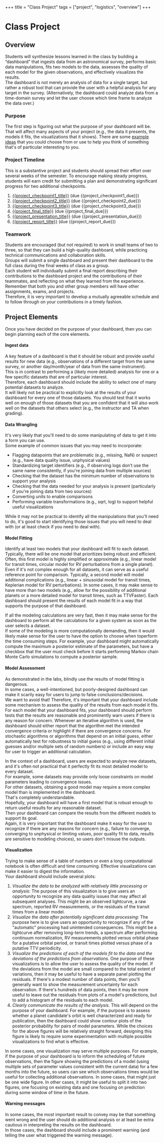 +++
title = "Class Project"
tags = ["project", "logistics", "overview"]
+++

# Class Project

## Overview
Students will synthesize lessons learned in the class by building a “dashboard” that ingests data from an astronomical survey, performs basic data manipulations, fits two models to the data, assesses the quality of each model for the given observations, and effectively visualizes the results.  
The dashboard is not merely an analysis of data for a single target, but rather a robust tool that can provide the user with a helpful analysis for any target in the survey.
(Alternatively, the dashboard could analyze data from a time-domain survey and let the user choose which time frame to analyze the data over.)

### Purpose
The first step is figuring out what the purpose of your dashboard will be.  
That will affect many aspects of your project (e.g., the data it presents, the models it fits, the visualizations that it shows).  There are some [example ideas](examples) that you could choose from or use to help you think of something that's of particular interesting to you.

### Project Timeline
This is a substantive project and students should spread their effort over several weeks of the semester.  To encourage making steady progress, students will earn credit for submitting a plan and demonstrating significant progress for two additional checkpoints.  

1. [{{project_checkpoint1_title}}](plan) (due {{project_checkpoint1_due}})
2. [{{project_checkpoint2_title}}](checkpoint) (due {{project_checkpoint2_due}})
3. [{{project_checkpoint3_title}}](checkpoint) (due {{project_checkpoint3_due}})
4. [{{project_final_title}}](final) (due {{project_final_due}})
5. [{{project_presentation_title}}](presentation) (due {{project_presentation_due}})
6. [{{project_report_title}}](report) (due {{project_report_due}})

### Teamwork
Students are encouraged (but not required) to work in small teams of two to three, so that they can build a high-quality dashboard, while practicing technical communications and collaboration skills.  
Groups will submit a single dashboard and present their dashboard to the full class during the final weeks of class as a group.  
Each student will individually submit a final report describing their contributions to the dashboard project and the contributions of their teammates, and reflecting on what they learned from the experience.  
Remember that both you and other group members will have other assignments, exams, and projects.  
Therefore, it is very important to develop a mutually agreeable schedule and to follow through on your contributions in a timely fashion.   


## Project Elements
Once you have decided on the purpose of your dashboard, then you can begin planning each of the core elements.

#### Ingest data
A key feature of a dashboard is that it should be robust and provide useful results for new data (e.g., observations of a different target from the same survey, or another day/month/year of data from the same instrument).  
This is in contrast to performing a (likely more detailed) analysis for one or a few specific datasets that are of particular interest.  
Therefore, each dashboard should include the ability to select one of many potential datasets to analyze.  
It will likely not be practical to explicitly look at the results of your dashboard for every one of those datasets.
You should test that it works well on enough of those datasets that you are confident that it will also work well on the datasets that others select (e.g., the instructor and TA when grading).  

#### Data Wrangling
It's very likely that you'll need to do some manipulating of data to get it into a form you can use.  
Some example of common issues that you may need to incorporate:
- Flagging datapoints that are problematic (e.g., missing, NaN) or suspect (e.g., have data quality issue, unphysical values)
- Standardizing target identifiers (e.g., if observing logs don't use the same name consistently, if you're joining data from multiple sources)
- Checking that the dataset has the minimum number of observations to support your analysis
- Checking that the data needed for your analysis is present (particularly if you're joining data from two sources)
- Converting units to enable comparisons
- Performing variable transformations (e.g., sqrt, log) to support helpful useful visualizations

While it may not be practical to identify all the manipulations that you'll need to do, it's good to start identifying those issues that you will need to deal with (or at least check if you need to deal with).  

#### Model Fitting
Identify at least two models that your dashboard will fit to each dataset.  
Typically, there will be one model that prioritizes being robust and efficient.
Often, this first model is highly simplified or approximate (e.g., linear model for transit times, circular model for RV perturbations from a single planet).  
Even if it's not complex enough for all datasets, it can serve as a useful reference point for comparison.
Typically, a second model will model additional complications (e.g., linear + sinusoidal model for transit times, Keplerian model for RV perturbations).
In some cases, it may make sense to have more than two models (e.g., allow for the possibility of additional planets or a more detailed model for transit times, such as TTVFaster).
Each dashboard should present the results of each model fit in a way that supports the purpose of that dashboard.

If all the modeling calculations are very fast, then it may make sense for the dashboard to perform all the calculations for a given system as soon as the user selects a dataset.  
If some of the modeling is more computationally demanding, then it would likely make sense for the user to have the option to choose when toperform the time consuming steps.
For example, your dashboard might automatically compute the maximum a posterior estimate of the parameters, but have a checkbox that the user must check before it starts performing Markov chain Monte Carlo simulations to compute a posterior sample.


#### Model Assessment
As demonstrated in the labs, blindly use the results of model fitting is dangerous.  
In some cases, a well-intentioned, but poorly-designed dashboard can make it scarily easy for users to jump to false conclusions/decisions.   
We want to avoid that!
Therefore, it's important that your dashboard include some mechanism to assess the quality of the results from each model it fits.  
For each model that your dashboard fits, your dashboard should perform tests that the results are reasonable and prominently warn users if there is any reason for concern.
Whenever an iterative algorithm is used, the dashboard should either report that the algorithm met the intended convergence criteria or highlight if there are convergence concerns.
For stochastic algorithms or algorithms that depend on an initial guess, either automatically test for robustness to initial guess (e.g., using different initial guesses and/or multiple sets of random numbers) or include an easy way for user to trigger an additional calculation.

In the context of a dashboard, users are expected to analyze new datasets, and it's often not practical that it perfectly fit its most detailed model to every dataset.    
For example, some datasets may provide only loose constraints on model parameters leading to convergence issues.  
For other datasets, obtaining a good model may require a more complex model than is implemented in the dashboard.  
That's completely understandable.  
Hopefully, your dashboard will have a first model that is robust enough to return useful results for any reasonable dataset.  
Then your dashboard can compare the results from the different models to support its goal.  
Again, it is very important that the dashboard make it easy for the user to recognize if there are any reasons for concern (e.g., failure to converge, converging to unphysical or limiting values, poor quality fit to data, results are sensitive to modeling choices), so users don't misuse the outputs.  

#### Visualization
Trying to make sense of a table of numbers or even a long computational notebook is often difficult and time consuming.
Effective visualizations can make it easier to digest the information.  
Your dashboard should include several plots:
1. *Visualize the data to be analyzed with relatively little processing or analysis:*  The purpose of this visualization is to give users an opportunity to recognize any data quality issues that may affect all subsequent analyses.  This might be an observed lightcurve, a raw spectrum, reported RV measurements, or the residuals of the transit times from a linear model.
1. *Visualize the data after potentially significant data processing:*  The purpose here is to give users an opportunity to recognize if any of the "automatic" processing had unintended consequences.  This might be a lightcurve after removing long-term trends, a spectrum after performing continuum normalization, RV measurements plotted versus orbital phase for a putative orbital period, or transit times plotted versus phase of a putative TTV periodicity.  
1. *Visualize the predictions of each of the models fit to the data and the deviations of the predictions from observations.*  One purpose of these visualizations is to allow the user to assess the quality of the model.  If the deviations from the model are small compared to the total extent of variations, then it may be useful to have a separate panel plotting the residuals.  If there's a modest number of data points, then you'll generally want to show the measurement uncertainty for each observation.  If there's hundreds of data points, then it may be more useful to leave out the residuals from plots of a model's predictions, but to add a histogram of the residuals to each model.   
1. *Clearly communicate the results of the analysis.*   This will depend on the purpose of your dashboard.  For example, if the purpose is to assess whether a planet candidate's orbit is well characterized and ready for publication, then the dashboard could show contour plots of the posterior probability for pairs of model parameters.   <!-- If the purpose of the dashboard is to assess whether TTVs are more likely due to dynamical effects or stellar variability, then your dashboard might plot the expected distribution of the log likelihood and indicate the maximum values of the log likelihood under the two models for TTVs.  -->
While the choices for the above figures will be relatively straight forward, designing this figure is likely to require some experimentation with multiple possible visualizations to find what is effective.  

In some cases, one visualization may serve multiple purposes.  For example, if the purpose of your dashboard is to inform the scheduling of future observations, then the figure showing the predictions of a model (using multiple sets of parameter values consistent with the current data) for a few months into the future, so users can see which observations times would be useful for collecting additional observations.  In some cases, that might just be one wide figure.  In other cases, it might be useful to split it into two figures, one focusing on existing data and one focusing on prediction during some window of time in the future.

#### Warning messages
In some cases, the most important result to convey may be that something went wrong and the user should do additional analysis or at least be extra cautious in interpreting the results on the dashboard.  
In those cases, the dashboard should include a prominent warning (and telling the user what triggered the warning message).
